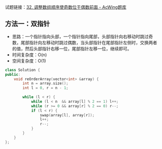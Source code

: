 试题链接：[32. 调整数组顺序使奇数位于偶数前面 - AcWing题库](https://www.acwing.com/problem/content/description/30/)

## 方法一：双指针

- 思路：一个指针指向头部，一个指针指向尾部，头部指针向右移动时跳过奇数，尾部指针向左移动时跳过偶数，当头部指针在尾部指针左侧时，交换两者的值，然后头部指针右移一位，尾部指针左移一位，继续即可。
- 时间复杂度：O(n)
- 空间复杂度：O(1)

```cpp
class Solution {
public:
    void reOrderArray(vector<int> &array) {
        int n = array.size();
        int l = 0, r = n - 1;
        
        while (l < r) {
            while (l < n  && array[l] % 2 == 1) l++;
            while (r >= 0 && array[r] % 2 == 0) r--;
            if (l < r) {
                swap(array[l], array[r]);
                l++;
                r--;
            }
        }
    }
};
```
